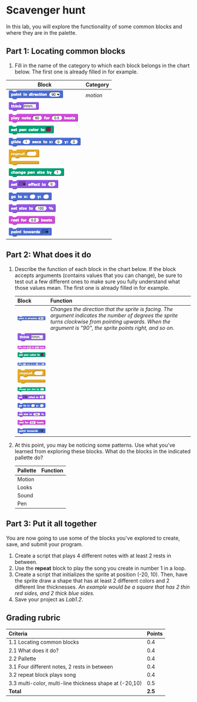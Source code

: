 # Scavenger hunt

In this lab, you will explore the functionality of some common blocks and where they are in the palette.

## Part 1: Locating common blocks

1. Fill in the name of the category to which each block belongs in the chart below. The first one is already filled in for example.

| Block                                       | Category |
| ------------------------------------------- | -------- |
| ![point in direction](images/point_in_direction.png) | _motion_ |
| ![think](images/think.png)                         |          |
| ![play notes](images/play_notes.png)                |          |
| ![set pen color](images/set_pen_color.png)           |          |
| ![glide](images/glide.png)                         |          |
| ![repeat](images/repeat.png)                       |          |
| ![change pen size](images/change_pen_size.png)       |          |
| ![set effect](images/set_effect.png)                |          |
| ![go to x-y](images/go_to_x_y.png)                   |          |
| ![set size](images/set_size.png)                    |          |
| ![rest for beats](images/rest_for_beats.png)         |          |
| ![point towards](images/point_towards.png)          |       |

## Part 2: What does it do

1. Describe the function of each block in the chart below. If the block accepts arguments (contains values that you can change), be sure to test out a few different ones to make sure you fully understand what those values mean. The first one is already filled in for example.

    | Block   | Function   |
    | --- | --- |
    | ![point in direction](images/point_in_direction.png) | _Changes the direction that the sprite is facing. The argument indicates the number of degrees the sprite turns clockwise from pointing upwards. When the argument is "90", the sprite points right, and so on._ |
    | ![think](images/think.png)  |      |
    | ![play notes](images/play_notes.png) |     |
    | ![set pen color](images/set_pen_color.png)|   |
    | ![glide](images/glide.png)  |     |
    | ![repeat](images/repeat.png)          |     |
    | ![change pen size](images/change_pen_size.png)        |    |
    | ![set effect](images/set_effect.png)  |    |
    | ![go to x-y](images/go_to_x_y.png)        |      |
    | ![set size](images/set_size.png)    |             |
    | ![rest for beats](images/rest_for_beats.png) | |
    | ![point towards](images/point_towards.png)  |    |

2. At this point, you may be noticing some patterns. Use what you've learned from exploring these blocks. What do the blocks in the indicated pallette do?
  
    | Pallette   | Function   |
    | --- | --- |
    |Motion| |
    |Looks| |
    |Sound| |
    |Pen | |

## Part 3: Put it all together

You are now going to use some of the blocks you've explored to create, save, and submit your program.

1. Create a script that plays 4 different notes with at least 2 rests in between.
2. Use the **repeat** block to play the song you create in number 1 in a loop.
3. Create a script that initializes the sprite at position (-20, 10). Then, have the sprite draw a shape that has at least 2 different colors and 2 different line thicknesses. _An example would be a square that has 2 thin red sides, and 2 thick blue sides._
4. Save your project as _Lab1.2_.

## Grading rubric

| **Criteria**                                          | Points         |
| :------------------------------------------------------------- | :-------------- |
| 1.1 Locating common blocks  | 0.4      |
| 2.1 What does it do?        | 0.4      |
| 2.2 Pallette               | 0.4      |
| 3.1 Four different notes, 2 rests in between  | 0.4      |
| 3.2 repeat block plays song     | 0.4      |
| 3.3 multi-color, multi-line thickness shape at (-20,10)  | 0.5     |
| **Total**                                             | **2.5** |
